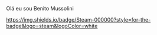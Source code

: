   Olá eu sou Benito Mussolini
  

https://img.shields.io/badge/Steam-000000?style=for-the-badge&logo=steam&logoColor=white
